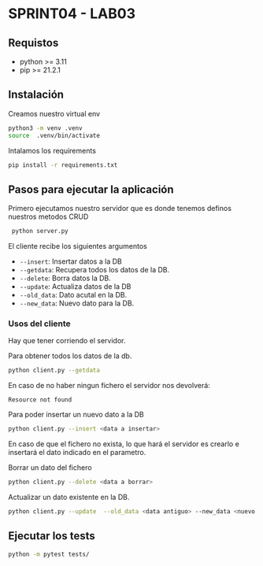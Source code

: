 # SPRINT04 - LAB03

## Requistos

- python >= 3.11
- pip >= 21.2.1

## Instalación

Creamos nuestro virtual env

```bash
python3 -m venv .venv
source  .venv/bin/activate
```

Intalamos los requirements

```bash
pip install -r requirements.txt
```

## Pasos para ejecutar la aplicación

Primero ejecutamos nuestro servidor que es donde tenemos definos nuestros metodos CRUD

```bash
 python server.py 
```

El cliente recibe los siguientes argumentos

- `--insert`: Insertar datos a la DB
- `--getdata`: Recupera todos los datos de la DB.
- `--delete`: Borra datos la DB.
- `--update`: Actualiza datos de la DB
- `--old_data`: Dato acutal en la DB.
- `--new_data`: Nuevo dato para la DB.

### Usos del cliente

Hay que tener corriendo el servidor.

Para obtener todos los datos de la db.

```bash
python client.py --getdata
```

En caso de no haber ningun fichero el servidor nos devolverá:

```text
Resource not found
```

Para poder insertar un nuevo dato a la DB

```bash
python client.py --insert <data a insertar>
```

En caso de que el fichero no exista, lo que hará el servidor es crearlo e
insertará el dato indicado en el parametro.

Borrar un dato del fichero

```bash
python client.py --delete <data a borrar>
```

Actualizar un dato existente en la DB.

```bash
python client.py --update  --old_data <data antiguo> --new_data <nuevo data>
```

## Ejecutar los tests

```bash
python -m pytest tests/
```
